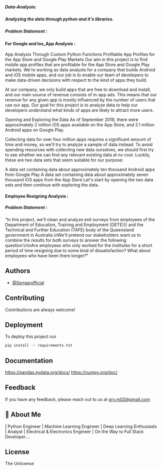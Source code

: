 ##### Data-Analysis: 
##### Analyzing the data through python and it's libraries.  
##### Problem Statement : 


#### For Google and Ios_App Analysis : 
App Analysis Through Custom Python Functions Profitable App Profiles for the App Store and Google Play Markets Our aim in this project is to find mobile app profiles that are profitable for the App Store and Google Play markets. We're working as data analysts for a company that builds Android and iOS mobile apps, and our job is to enable our team of developers to make data-driven decisions with respect to the kind of apps they build.

At our company, we only build apps that are free to download and install, and our main source of revenue consists of in-app ads. This means that our revenue for any given app is mostly influenced by the number of users that use our app. Our goal for this project is to analyze data to help our developers understand what kinds of apps are likely to attract more users.

Opening and Exploring the Data As of September 2018, there were approximately 2 million iOS apps available on the App Store, and 2.1 million Android apps on Google Play.

Collecting data for over four million apps requires a significant amount of time and money, so we'll try to analyze a sample of data instead. To avoid spending resources with collecting new data ourselves, we should first try to see whether we can find any relevant existing data at no cost. Luckily, these are two data sets that seem suitable for our purpose:

A data set containing data about approximately ten thousand Android apps from Google Play A data set containing data about approximately seven thousand iOS apps from the App Store Let's start by opening the two data sets and then continue with exploring the data.

#### Employee Resigning Analysis : 

##### Problem Statement : 
"In this project, we'll clean and analyze exit surveys from employees of the Department of Education, Training and Employment (DETE)}) and the Technical and Further Education (TAFE) body of the Queensland government in Australia.\nWe'll pretend our stakeholders want us to combine the results for both surveys to answer the following question:\n\nAre employees who only worked for the institutes for a short period of time resigning due to some kind of dissatisfaction? What about employees who have been there longer?"

## Authors

- [@Sengarofficial](https://www.github.com/Sengarofficial)

## Contributing

Contributions are always welcome!

## Deployment

To deploy this project run

```bash
pip install -r requirements.txt
```

## Documentation

https://pandas.pydata.org/docs/
https://numpy.org/doc/

## Feedback

If you have any feedback, please reach out to us at grv.m02@gmail.com

## 🚀 About Me
| Python Engineer | Machine Learning Engineer | Deep Learning Enthusiasts | Analyst | Electrical & Electronics Engineer | On the Way to Full Stack Developer....

## License 

The Unlicense 

